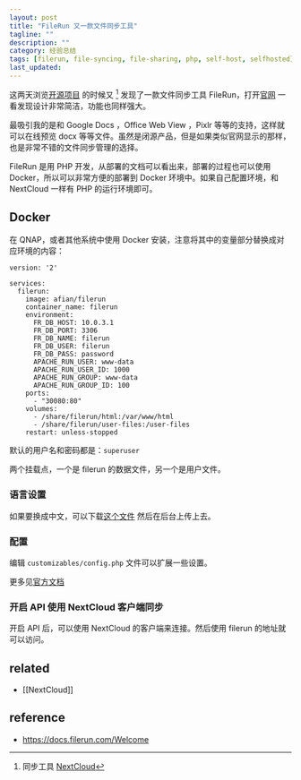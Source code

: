 ```yaml
---
layout: post
title: "FileRun 又一款文件同步工具"
tagline: ""
description: ""
category: 经验总结
tags: [filerun, file-syncing, file-sharing, php, self-host, selfhosted]
last_updated:
---
```


这两天浏览[开源项目](https://github.com/rptec/aria2-ariang-x-docker-compose) 的时候又 [^nextcloud] 发现了一款文件同步工具 FileRun，打开[官网](http://www.filerun.com/) 一看发现设计非常简洁，功能也同样强大。

[^nextcloud]: 同步工具 [NextCloud](/post/2018/04/nextcloud.html)

最吸引我的是和 Google Docs ，Office Web View ，Pixlr 等等的支持，这样就可以在线预览 docx 等等文件。虽然是闭源产品，但是如果类似官网显示的那样，也是非常不错的文件同步管理的选择。

FileRun 是用 PHP 开发，从部署的文档可以看出来，部署的过程也可以使用 Docker，所以可以非常方便的部署到 Docker 环境中。如果自己配置环境，和 NextCloud 一样有 PHP 的运行环境即可。

## Docker
在 QNAP，或者其他系统中使用 Docker 安装，注意将其中的变量部分替换成对应环境的内容：

```
version: '2'

services:
  filerun:
	image: afian/filerun
	container_name: filerun
	environment:
	  FR_DB_HOST: 10.0.3.1
	  FR_DB_PORT: 3306
	  FR_DB_NAME: filerun
	  FR_DB_USER: filerun
	  FR_DB_PASS: password
	  APACHE_RUN_USER: www-data
	  APACHE_RUN_USER_ID: 1000
	  APACHE_RUN_GROUP: www-data
	  APACHE_RUN_GROUP_ID: 100
	ports:
	  - "30080:80"
	volumes:
	  - /share/filerun/html:/var/www/html
	  - /share/filerun/user-files:/user-files
	restart: unless-stopped
```

默认的用户名和密码都是：`superuser`

两个挂载点，一个是 filerun 的数据文件，另一个是用户文件。

### 语言设置
如果要换成中文，可以下载[这个文件](https://raw.githubusercontent.com/filerun/translations/master/chinese.php) 然后在后台上传上去。

### 配置
编辑 `customizables/config.php` 文件可以扩展一些设置。

更多见[官方文档](https://docs.filerun.com/advanced_configuration)

### 开启 API 使用 NextCloud 客户端同步
开启 API 后，可以使用 NextCloud 的客户端来连接。然后使用 filerun 的地址就可以访问。

## related

- [[NextCloud]]

## reference

- <https://docs.filerun.com/Welcome>
